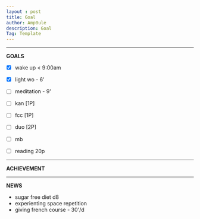 ```yaml
---
layout : post
title: Goal
author: Amp0ule
description: Goal
Tag: Template
---
```


****
**GOALS**


- [x] wake up < 9:00am
- [x] light wo - 6'
- [ ] meditation - 9'
- [ ] kan [1P]
- [ ] fcc [1P]

- [ ] duo [2P]
- [ ] mb
- [ ] reading 20p

*****
**ACHIEVEMENT**



*****
**NEWS**

- sugar free diet d8
- experienting space repetition
- giving french course - 30'/d












